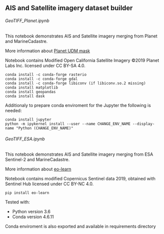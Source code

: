 ## AIS and Satellite imagery dataset builder

###### GeoTIFF_Planet.ipynb

This notebook demonstrates AIS and Satellite imagery merging from Planet and
MarineCadastre.

More information about [Planet UDM mask](https://github.com/planetlabs/notebooks/blob/master/jupyter-notebooks/udm/udm.ipynb)

Notebook contains Modified Open California Satellite Imagery ©2019 Planet Labs Inc. licensed under CC BY-SA 4.0.

```
conda install -c conda-forge rasterio
conda install -c conda-forge gdal
conda install -c conda-forge libiconv (if libiconv.so.2 missing)
conda install matplotlib
conda install geopandas
conda install dask
```

Additionaly to prepare conda enviroment for the Jupyter the following is needed:

```
conda install jupyter
python -m ipykernel install --user --name CHANGE_ENV_NAME --display-name "Python (CHANGE_ENV_NAME)"
```



###### GeoTIFF_ESA.ipynb

This notebook demonstrates AIS and Satellite imagery merging from ESA Sentinel-2
and MarineCadastre.

More information about [eo-learn](https://eo-learn.readthedocs.io/en/latest/index.html)

Notebook contains modified Copernicus Sentinel data 2019, obtained with Sentinel Hub licensed under CC BY-NC 4.0.

```
pip install eo-learn
```

Tested with:
- Python version 3.6
- Conda version 4.6.11

Conda enviroment is also exported and available in requirements directory